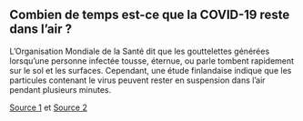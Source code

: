 ## Combien de temps est-ce que la COVID-19 reste dans l’air ?

L’Organisation Mondiale de la Santé dit que les gouttelettes générées lorsqu’une personne infectée tousse, éternue, ou parle tombent rapidement sur le sol et les surfaces. Cependant, une étude finlandaise indique que les particules contenant le virus peuvent rester en suspension dans l’air pendant plusieurs minutes.

[Source 1](https://www.who.int/news-room/q-a-detail/q-a-coronaviruses) et [Source 2](https://www.aalto.fi/fi/uutiset/koronan-leviamista-supertietokoneella-mallintaneet-tutkijat-tarkeinta-on-nyt-valttaa)
